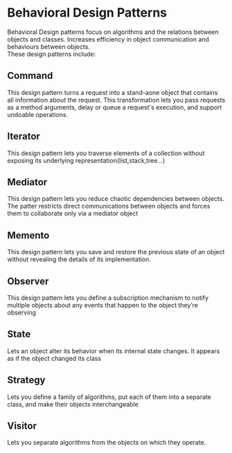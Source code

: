 # Behavioral Design Patterns
Behavioral Design patterns focus on algorithms and the relations between objects and classes. Increases efficiency in object communication and behaviours between objects. <br/>
These design patterns include: <br/>

## Command
This design pattern turns a request into a stand-aone object that contains all information about the request. This transformation lets you pass requests as a method arguments, delay or queue a request's execution, and support undoable operations.
## Iterator
This design pattern lets you traverse elements of a collection without exposing its underlying representation(list,stack,tree...)
## Mediator
This design pattern lets you reduce chaotic dependencies between objects. The patter restricts direct communications between objects and forces them to collaborate only via a mediator object
## Memento
This design pattern lets you save and restore the previous state of an object without revealing the details of its implementation.
## Observer
This design pattern lets you define a subscription mechanism to notify multiple objects about any events that happen to the object they’re observing
## State
Lets an object alter its behavior when its internal state changes. It appears as if the object changed its class
## Strategy
Lets you define a family of algorithms, put each of them into a separate class, and make their objects interchangeable
## Visitor
Lets you separate algorithms from the objects on which they operate.
